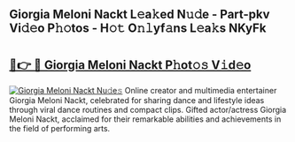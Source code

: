 ## Giorgia Meloni Nackt L𝚎a𝚔ed N𝚞𝚍e - Part-pkv Vi𝚍𝚎o P𝚑𝚘tos - H𝚘𝚝 O𝚗𝚕yf𝚊ns L𝚎a𝚔s NKyFk

# <h2><a href="http://kfell75.oniu.top/?m=Giorgia+Meloni+Nackt">🔗👉 🔴 Giorgia Meloni Nackt P𝚑ot𝚘𝚜 V𝚒d𝚎o</a></h2>

[![Giorgia Meloni Nackt Nu𝚍e𝚜](https://i.imgur.com/0qMVB7G.gif)](http://kfell75.oniu.top/?m=Giorgia+Meloni+Nackt)
Online creator and multimedia entertainer Giorgia Meloni Nackt, celebrated for sharing dance and lifestyle ideas through viral dance routines and compact clips. Gifted actor/actress Giorgia Meloni Nackt, acclaimed for their remarkable abilities and achievements in the field of performing arts.  
